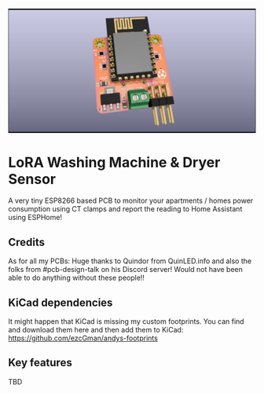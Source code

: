 ![The PCB](https://github.com/ezcGman/tiny-power-meter/blob/master/pictures/Tiny-Power-Meter-v1r1-render-front.png?raw=true)

# LoRA Washing Machine & Dryer Sensor
A very tiny ESP8266 based PCB to monitor your apartments / homes power consumption using CT clamps and report the reading to Home Assistant using ESPHome!

## Credits
As for all my PCBs: Huge thanks to Quindor from QuinLED.info and also the folks from #pcb-design-talk on his Discord server! Would not have been able to do anything without these people!!

## KiCad dependencies
It might happen that KiCad is missing my custom footprints. You can find and download them here and then add them to KiCad: https://github.com/ezcGman/andys-footprints

## Key features
TBD